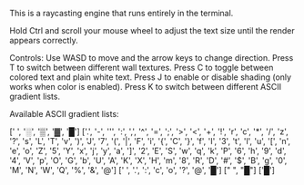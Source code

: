 This is a raycasting engine that runs entirely in the terminal.


Hold Ctrl and scroll your mouse wheel to adjust the text size until the render appears correctly.


Controls:
  Use WASD to move and the arrow keys to change direction.
  Press T to switch between different wall textures.
  Press C to toggle between colored text and plain white text.
  Press J to enable or disable shading (only works when color is enabled).
  Press K to switch between different ASCII gradient lists.


Available ASCII gradient lists:

[' ', '░', '▒', '▓', '█']
['.', '-', '\'', ':', ',', '^', '=', ';', '>', '<', '+', '!', 'r', 'c', '*', '/', 'z', '?', 's', 'L', 'T', 'v', ')', 'J', '7', '(', '|', 'F', 'i', '{', 'C', '}', 'f', 'I', '3', 't', 'l', 'u', '[', 'n', 'e', 'o', 'Z', '5', 'Y', 'x', 'j', 'y', 'a', ']', '2', 'E', 'S', 'w', 'q', 'k', 'P', '6', 'h', '9', 'd', '4', 'V', 'p', 'O', 'G', 'b', 'U', 'A', 'K', 'X', 'H', 'm', '8', 'R', 'D', '#', '$', 'B', 'g', '0', 'M', 'N', 'W', 'Q', '%', '&', '@']
[' ', '.', ':', 'c', 'o', '?', '@', '█']
[" ", "█"]
['█']
